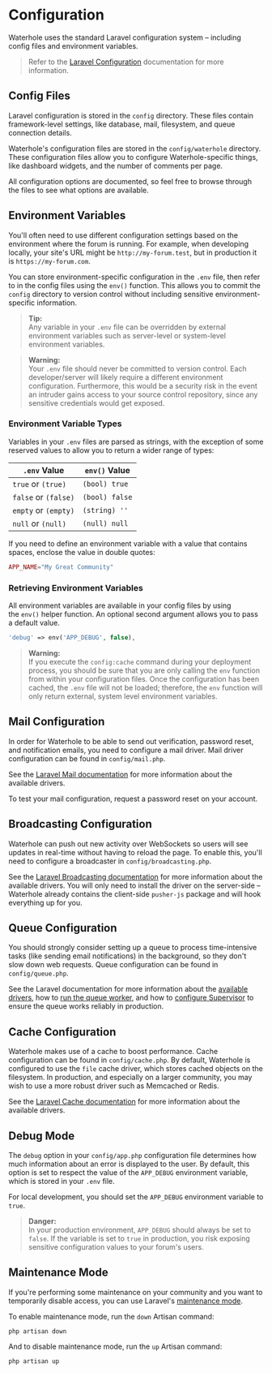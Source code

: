 # Configuration

Waterhole uses the standard Laravel configuration system – including config files and environment variables.

> Refer to the [Laravel Configuration](https://laravel.com/docs/9.x/configuration) documentation for more information.

## Config Files

Laravel configuration is stored in the `config` directory. These files contain framework-level settings, like database, mail, filesystem, and queue connection details.

Waterhole's configuration files are stored in the `config/waterhole` directory. These configuration files allow you to configure Waterhole-specific things, like dashboard widgets, and the number of comments per page.

All configuration options are documented, so feel free to browse through the files to see what options are available.

## Environment Variables

You'll often need to use different configuration settings based on the environment where the forum is running. For example, when developing locally, your site's URL might be `http://my-forum.test`, but in production it is `https://my-forum.com`.

You can store environment-specific configuration in the `.env` file, then refer to in the config files using the `env()` function. This allows you to commit the `config` directory to version control without including sensitive environment-specific information.

> **Tip:**  
> Any variable in your `.env` file can be overridden by external environment variables such as server-level or system-level environment variables.

> **Warning:**  
> Your `.env` file should never be committed to version control. Each developer/server will likely require a different environment configuration. Furthermore, this would be a security risk in the event an intruder gains access to your source control repository, since any sensitive credentials would get exposed.

### Environment Variable Types

Variables in your `.env` files are parsed as strings, with the exception of some reserved values to allow you to return a wider range of types:

| `.env` Value         | `env()` Value  |
| -------------------- | -------------- |
| `true` or `(true)`   | `(bool) true`  |
| `false` or `(false)` | `(bool) false` |
| `empty` or `(empty)` | `(string) ''`  |
| `null` or `(null)`   | `(null) null`  |

If you need to define an environment variable with a value that contains spaces, enclose the value in double quotes:

```php
APP_NAME="My Great Community"
```

### Retrieving Environment Variables

All environment variables are available in your config files by using the `env()` helper function. An optional second argument allows you to pass a default value.

```php
'debug' => env('APP_DEBUG', false),
```

> **Warning:**  
> If you execute the `config:cache` command during your deployment process, you should be sure that you are only calling the `env` function from within your configuration files. Once the configuration has been cached, the `.env` file will not be loaded; therefore, the `env` function will only return external, system level environment variables.

## Mail Configuration

In order for Waterhole to be able to send out verification, password reset, and notification emails, you need to configure a mail driver. Mail driver configuration can be found in `config/mail.php`.

See the [Laravel Mail documentation](https://laravel.com/docs/9.x/mail#configuration) for more information about the available drivers.

To test your mail configuration, request a password reset on your account.

## Broadcasting Configuration

Waterhole can push out new activity over WebSockets so users will see updates in real-time without having to reload the page. To enable this, you'll need to configure a broadcaster in `config/broadcasting.php`.

See the [Laravel Broadcasting documentation](https://laravel.com/docs/9.x/broadcasting#supported-drivers) for more information about the available drivers. You will only need to install the driver on the server-side – Waterhole already contains the client-side `pusher-js` package and will hook everything up for you.

## Queue Configuration

You should strongly consider setting up a queue to process time-intensive tasks (like sending email notifications) in the background, so they don't slow down web requests. Queue configuration can be found in `config/queue.php`.

See the Laravel documentation for more information about the [available drivers](https://laravel.com/docs/9.x/queues#driver-prerequisites), how to [run the queue worker](https://laravel.com/docs/9.x/queues#running-the-queue-worker), and how to [configure Supervisor](https://laravel.com/docs/9.x/queues#supervisor-configuration) to ensure the queue works reliably in production.

## Cache Configuration

Waterhole makes use of a cache to boost performance. Cache configuration can be found in `config/cache.php`. By default, Waterhole is configured to use the `file` cache driver, which stores cached objects on the filesystem. In production, and especially on a larger community, you may wish to use a more robust driver such as Memcached or Redis.

See the [Laravel Cache documentation](https://laravel.com/docs/9.x/cache#configuration) for more information about the available drivers.

## Debug Mode

The `debug` option in your `config/app.php` configuration file determines how much information about an error is displayed to the user. By default, this option is set to respect the value of the `APP_DEBUG` environment variable, which is stored in your `.env` file.

For local development, you should set the `APP_DEBUG` environment variable to `true`.

> **Danger:**  
> In your production environment, `APP_DEBUG` should always be set to `false`. If the variable is set to `true` in production, you risk exposing sensitive configuration values to your forum's users.

## Maintenance Mode

If you're performing some maintenance on your community and you want to temporarily disable access, you can use Laravel's [maintenance mode](https://laravel.com/docs/9.x/configuration#maintenance-mode).

To enable maintenance mode, run the `down` Artisan command:

```
php artisan down
```

And to disable maintenance mode, run the `up` Artisan command:

```
php artisan up
```
